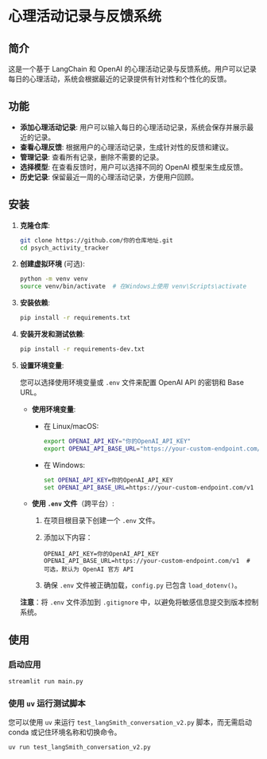 # 心理活动记录与反馈系统

## 简介

这是一个基于 LangChain 和 OpenAI 的心理活动记录与反馈系统。用户可以记录每日的心理活动，系统会根据最近的记录提供有针对性和个性化的反馈。

## 功能

- **添加心理活动记录**: 用户可以输入每日的心理活动记录，系统会保存并展示最近的记录。
- **查看心理反馈**: 根据用户的心理活动记录，生成针对性的反馈和建议。
- **管理记录**: 查看所有记录，删除不需要的记录。
- **选择模型**: 在查看反馈时，用户可以选择不同的 OpenAI 模型来生成反馈。
- **历史记录**: 保留最近一周的心理活动记录，方便用户回顾。

## 安装

1. **克隆仓库**:

    ```bash
    git clone https://github.com/你的仓库地址.git
    cd psych_activity_tracker
    ```

2. **创建虚拟环境** (可选):

    ```bash
    python -m venv venv
    source venv/bin/activate  # 在Windows上使用 venv\Scripts\activate
    ```

3. **安装依赖**:

    ```bash
    pip install -r requirements.txt
    ```

4. **安装开发和测试依赖**:

    ```bash
    pip install -r requirements-dev.txt
    ```

5. **设置环境变量**:

    您可以选择使用环境变量或 `.env` 文件来配置 OpenAI API 的密钥和 Base URL。

    - **使用环境变量**:

        - 在 Linux/macOS:

            ```bash
            export OPENAI_API_KEY="你的OpenAI_API_KEY"
            export OPENAI_API_BASE_URL="https://your-custom-endpoint.com/v1"  # 可选，默认为 OpenAI 官方 API
            ```

        - 在 Windows:

            ```cmd
            set OPENAI_API_KEY=你的OpenAI_API_KEY
            set OPENAI_API_BASE_URL=https://your-custom-endpoint.com/v1  # 可选，默认为 OpenAI 官方 API
            ```

    - **使用 `.env` 文件**（跨平台）:

        1. 在项目根目录下创建一个 `.env` 文件。
        2. 添加以下内容：

            ```dotenv
            OPENAI_API_KEY=你的OpenAI_API_KEY
            OPENAI_API_BASE_URL=https://your-custom-endpoint.com/v1  # 可选，默认为 OpenAI 官方 API
            ```

        3. 确保 `.env` 文件被正确加载，`config.py` 已包含 `load_dotenv()`。

    **注意**：将 `.env` 文件添加到 `.gitignore` 中，以避免将敏感信息提交到版本控制系统。

## 使用

### 启动应用

```bash
streamlit run main.py
```

### 使用 `uv` 运行测试脚本

您可以使用 `uv` 来运行 `test_langSmith_conversation_v2.py` 脚本，而无需启动 conda 或记住环境名称和切换命令。

```bash
uv run test_langSmith_conversation_v2.py
```
